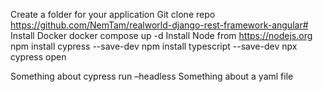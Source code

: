 
Create a folder for your application
Git clone repo https://github.com/NemTam/realworld-django-rest-framework-angular#
Install Docker
docker compose up -d
Install Node from https://nodejs.org
npm install cypress --save-dev
npm install typescript --save-dev
npx cypress open






Something about cypress run –headless
Something about a yaml file
